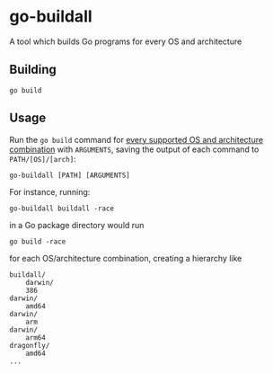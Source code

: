 go-buildall
===========

A tool which builds Go programs for every OS and architecture

Building
--------

    go build

Usage
-----

Run the `go build` command for
[every supported OS and architecture combination](https://golang.org/doc/install/source#environment)
with `ARGUMENTS`, saving the output of each command to `PATH/[OS]/[arch]`:

    go-buildall [PATH] [ARGUMENTS]

For instance, running:

    go-buildall buildall -race

in a Go package directory would run

    go build -race

for each OS/architecture combination, creating a hierarchy like

    buildall/
        darwin/
		386
	darwin/
		amd64
	darwin/
		arm
	darwin/
		arm64
	dragonfly/
		amd64
	...
